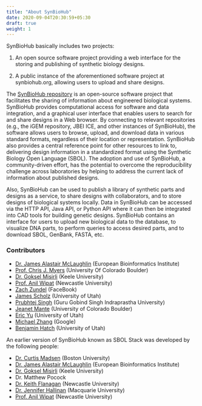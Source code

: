 ```yaml
---
title: "About SynBioHub"
date: 2020-09-04T20:30:59+05:30
draft: true
weight: 1
---
```

SynBioHub basically includes two projects:

1. An open source software project providing a web interface for the storing and publishing of synthetic biology designs.

2. A public instance of the aforementioned software project at synbiohub.org, allowing users to upload and share designs.

The [SynBioHub repository](https://synbiohub.org) is an open-source software project that facilitates the sharing of information about engineered biological systems. SynBioHub provides computational access for software and data integration, and a graphical user interface that enables users to search for and share designs in a Web browser. By connecting to relevant repositories (e.g., the iGEM repository, JBEI ICE, and other instances of SynBioHub), the software allows users to browse, upload, and download data in various standard formats, regardless of their location or representation. SynBioHub also provides a central reference point for other resources to link to, delivering design information in a standardized format using the Synthetic Biology Open Language (SBOL). The adoption and use of SynBioHub, a community-driven effort, has the potential to overcome the reproducibility challenge across laboratories by helping to address the current lack of information about published designs.

Also, SynBioHub can be used to publish a library of synthetic parts and designs as a service, to share designs with collaborators, and to store designs of biological systems locally. Data in SynBioHub can be accessed via the HTTP API, Java API, or Python API where it can then be integrated into CAD tools for building genetic designs. SynBioHub contains an interface for users to upload new biological data to the database, to visualize DNA parts, to perform queries to access desired parts, and to download SBOL, GenBank, FASTA, etc.

### Contributors

* [Dr. James Alastair McLaughlin](https://www.ebi.ac.uk/about/people/james-mclaughlin) (European Bioinformatics Institute)
* [Prof. Chris J. Myers](https://www.colorado.edu/ecee/chris-myers) (University Of Colorado Boulder)
* [Dr. Goksel Misirli](https://www.keele.ac.uk/scm/staff/gokselmisirli/) (Keele University)
* [Prof. Anil Wipat](https://www.ncl.ac.uk/computing/people/profile/anilwipat.html#background) (Newcastle University)
* [Zach Zundel](http://www.async.ece.utah.edu/people/students/zach-zundel/) (FaceBook)
* [James Scholz](https://www.async.ece.utah.edu/~scholz/) (University of Utah)
* [Prubhtej Singh](https://www.linkedin.com/in/prubhtej-singh/) (Guru Gobind Singh Indraprastha University)
* [Jeanet Mante](https://myersresearchgroup.github.io/author/jet-mante/) (University of Colorado Boulder)
* [Eric Yu](https://myersresearchgroup.github.io/author/eric-yu/) (University of Utah)
* [Michael Zhang](https://myersresearchgroup.github.io/author/michael-zhang/) (Google)
* [Benjamin Hatch](https://www.linkedin.com/in/benjamin-hatch-296208195/) (University of Utah)


An earlier version of SynBioHub known as SBOL Stack was developed by the following people:

* [Dr. Curtis Madsen](https://sites.bu.edu/ckmadsen/) (Boston University)
* [Dr. James Alastair McLaughlin](https://www.ebi.ac.uk/about/people/james-mclaughlin) (European Bioinformatics Institute) 
* [Dr. Goksel Misirli](https://www.keele.ac.uk/scm/staff/gokselmisirli) (Keele University)
*  Dr. Matthew Pocock
* [Dr. Keith Flanagan](http://intbio.ncl.ac.uk/?people=dr-keith-flanagan) (Newcastle University) 
* [Dr. Jennifer Hallinan](https://research.science.mq.edu.au/synthetic-biology/people/) (Macquarie University)
* [Prof. Anil Wipat](https://www.ncl.ac.uk/computing/people/profile/anilwipat.html#background) (Newcastle University) 
